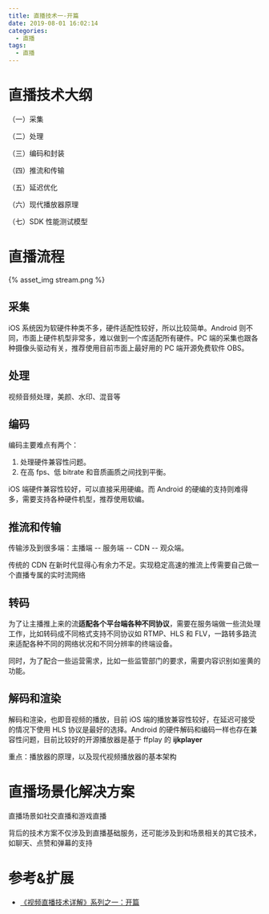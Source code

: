 ```yaml
---
title: 直播技术一-开篇
date: 2019-08-01 16:02:14
categories:
  - 直播
tags:
  - 直播
---
```


# 直播技术大纲

（一）采集

（二）处理

（三）编码和封装

（四）推流和传输

（五）延迟优化

（六）现代播放器原理

（七）SDK 性能测试模型

# 直播流程

{% asset_img stream.png %}

## 采集

iOS 系统因为软硬件种类不多，硬件适配性较好，所以比较简单。Android 则不同，市面上硬件机型非常多，难以做到一个库适配所有硬件。PC 端的采集也跟各种摄像头驱动有关，推荐使用目前市面上最好用的 PC 端开源免费软件 OBS。

## 处理

视频音频处理，美颜、水印、混音等

## 编码

编码主要难点有两个：

1. 处理硬件兼容性问题。
2. 在高 fps、低 bitrate 和音质画质之间找到平衡。

iOS 端硬件兼容性较好，可以直接采用硬编。而 Android 的硬编的支持则难得多，需要支持各种硬件机型，推荐使用软编。

## 推流和传输

传输涉及到很多端：主播端 -- 服务端 -- CDN -- 观众端。

传统的 CDN 在新时代显得心有余力不足。实现稳定高速的推流上传需要自己做一个直播专属的实时流网络

## 转码

为了让主播推上来的流**适配各个平台端各种不同协议**，需要在服务端做一些流处理工作，比如转码成不同格式支持不同协议如 RTMP、HLS 和 FLV，一路转多路流来适配各种不同的网络状况和不同分辨率的终端设备。

同时，为了配合一些运营需求，比如一些监管部门的要求，需要内容识别如鉴黄的功能。

## 解码和渲染

解码和渲染，也即音视频的播放，目前 iOS 端的播放兼容性较好，在延迟可接受的情况下使用 HLS 协议是最好的选择。Android 的硬件解码和编码一样也存在兼容性问题，目前比较好的开源播放器是基于 ffplay 的 **ijkplayer**


重点：播放器的原理，以及现代视频播放器的基本架构

# 直播场景化解决方案

直播场景如社交直播和游戏直播

背后的技术方案不仅涉及到直播基础服务，还可能涉及到和场景相关的其它技术，如聊天、点赞和弹幕的支持

# 参考&扩展

- [《视频直播技术详解》系列之一：开篇](https://blog.qiniu.com/archives/6606)